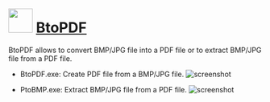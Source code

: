 ﻿# <img src="https://cdn.jsdelivr.net/gh/chtof/chocolatey-packages/automatic/btopdf/btopdf.png" width="48" height="48"/> [BtoPDF](https://chocolatey.org/packages/btopdf)

BtoPDF allows to convert BMP/JPG file into a PDF file or to extract BMP/JPG file from a PDF file.

- BtoPDF.exe: Create PDF file from a BMP/JPG file.
![screenshot](https://cdn.jsdelivr.net/gh/chtof/chocolatey-packages/automatic/btopdf/screenshot.png)

- PtoBMP.exe: Extract BMP/JPG file from a PDF file.
![screenshot](https://cdn.jsdelivr.net/gh/chtof/chocolatey-packages/automatic/btopdf/screenshot1.png)